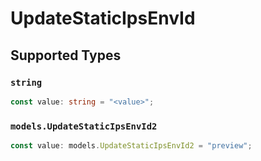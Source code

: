 # UpdateStaticIpsEnvId


## Supported Types

### `string`

```typescript
const value: string = "<value>";
```

### `models.UpdateStaticIpsEnvId2`

```typescript
const value: models.UpdateStaticIpsEnvId2 = "preview";
```

